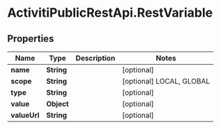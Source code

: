 # ActivitiPublicRestApi.RestVariable

## Properties
Name | Type | Description | Notes
------------ | ------------- | ------------- | -------------
**name** | **String** |  | [optional] 
**scope** | **String** |  | [optional]   LOCAL, GLOBAL
**type** | **String** |  | [optional] 
**value** | **Object** |  | [optional] 
**valueUrl** | **String** |  | [optional] 


